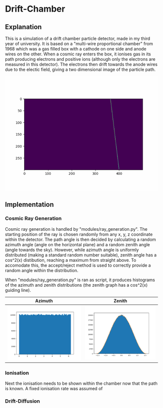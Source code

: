 # Drift-Chamber
## Explanation
This is a simulation of a drift chamber particle detector, made in my third year of university. It is based on a "multi-wire proportional chamber" from 1968 which was a gas filled box with a cathode on one side and anode wires on the other. When a cosmic ray enters the box, it ionises gas in its path producing electrons and positive ions (although only the electrons are measured in this detector). The electrons then drift towards the anode wires due to the electic field, giving a two dimensional image of the particle path.

<img src="/drift_diffusion.gif" />

## Implementation
### Cosmic Ray Generation
Cosmic ray generation is handled by "modules/ray_generation.py". The starting position of the ray is chosen randomly from any x, y, z coordinate within the detector. The path angle is then decided by calculating a random azimuth angle (angle on the horizontal plane) and a random zenith angle (angle towards the sky). However, while azimuth angle is uniformly distributed (making a standard random number suitable), zenith angle has a cos^2(x) distibution, reaching a maximum from straight above. To accomodate this, the accept/reject method is used to correctly provide a random angle within the distribution.

When "modules/ray_generation.py" is ran as script, it produces histograms of the azimuth and zenith distributions (the zenith graph has a cos^2(x) guiding line).

Azimuth             |  Zenith
:-------------------------:|:-------------------------:
<img src="/Azimuth.png" />  |  <img src="/Zenith.png" />

### Ionisation
Next the ionisation needs to be shown within the chamber now that the path is known. A fixed ionisation rate was assumed of 

### Drift-Diffusion
